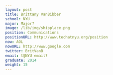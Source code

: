 ```yaml
---
layout: post
title: Brittany VanBibber
school: NYU
major: Major?
image: /lib/img/shipplace.png
position: Communications
positionURL: http://www.techatnyu.org/position
now: AOL
nowURL: http://www.google.com
twitter: BritVanB
email: t@NYU email?
graduate: 2014
weight: 15
---
```

